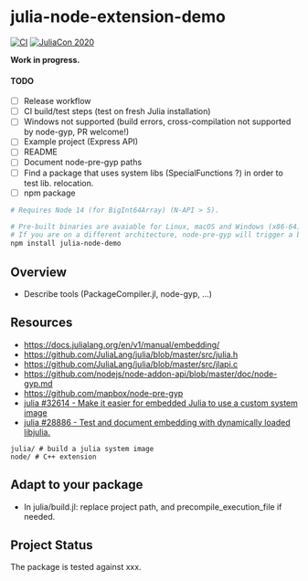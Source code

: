 # julia-node-extension-demo

[![CI](https://github.com/maxmouchet/julia-node-extension-demo/workflows/CI/badge.svg)](https://github.com/maxmouchet/julia-node-extension-demo/actions?query=workflow%3ACI)
[![JuliaCon 2020](https://img.shields.io/badge/Talk-JuliaCon%202020-761c7c)](https://pretalx.com/juliacon2020/talk/Q88P8U/)

**Work in progress.**

#### TODO

- [ ] Release workflow
- [ ] CI build/test steps (test on fresh Julia installation)
- [ ] Windows not supported (build errors, cross-compilation not supported by node-gyp, PR welcome!)
- [ ] Example project (Express API)
- [ ] README
- [ ] Document node-pre-gyp paths
- [ ] Find a package that uses system libs (SpecialFunctions ?) in order to test lib. relocation.
- [ ] npm package

```bash
# Requires Node 14 (for BigInt64Array) (N-API > 5).

# Pre-built binaries are avaiable for Linux, macOS and Windows (x86-64).
# If you are on a different architecture, node-pre-gyp will trigger a build.
npm install julia-node-demo
```

## Overview

- Describe tools (PackageCompiler.jl, node-gyp, ...)

## Resources

- https://docs.julialang.org/en/v1/manual/embedding/
- https://github.com/JuliaLang/julia/blob/master/src/julia.h
- https://github.com/JuliaLang/julia/blob/master/src/jlapi.c
- https://github.com/nodejs/node-addon-api/blob/master/doc/node-gyp.md
- https://github.com/mapbox/node-pre-gyp
- [julia #32614 - Make it easier for embedded Julia to use a custom system image](https://github.com/JuliaLang/julia/issues/32614)
- [julia #28886 - Test and document embedding with dynamically loaded libjulia.](https://github.com/JuliaLang/julia/pull/28886)

```
julia/ # build a julia system image
node/ # C++ extension
```

## Adapt to your package

- In julia/build.jl: replace project path, and precompile_execution_file if needed.

## Project Status

The package is tested against xxx.
